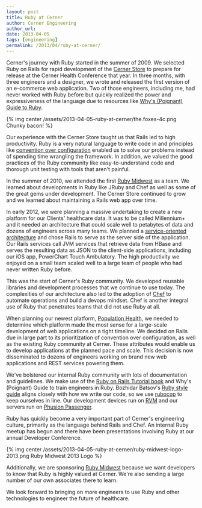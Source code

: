 ```yaml
---
layout: post
title: Ruby at Cerner
author: Cerner Engineering
author_url:
date: 2013-04-05
tags: [engineering]
permalink: /2013/04/ruby-at-cerner/
---
```


Cerner's journey with Ruby started in the summer of 2009. We selected Ruby on Rails for rapid development of the [Cerner Store](https://store.cerner.com/) to prepare for release at the Cerner Health Conference that year. In three months, with three engineers and a designer, we wrote and released the first version of an e-commerce web application. Two of those engineers, including me, had never worked with Ruby before but quickly realized the power and expressiveness of the language due to resources like [Why's (Poignant) Guide to Ruby](http://mislav.uniqpath.com/poignant-guide/).

{% img center /assets/2013-04-05-ruby-at-cerner/the.foxes-4c.png Chunky bacon! %}

Our experience with the Cerner Store taught us that Rails led to high productivity. Ruby is a very natural language to write code in and principles like [convention over configuration](http://en.wikipedia.org/wiki/Convention_over_configuration) enabled us to solve our problems instead of spending time wrangling the framework. In addition, we valued the good practices of the Ruby community like easy-to-understand code and thorough unit testing with tools that aren't painful.

In the summer of 2010, we attended the first [Ruby Midwest](http://rubymidwest.com/) as a team. We learned about developments in Ruby like JRuby and Chef as well as some of the great gems under development. The Cerner Store continued to grow and we learned about maintaining a Rails web app over time.

In early 2012, we were planning a massive undertaking to create a new platform for our Clients' healthcare data. It was to be called Millennium+ and it needed an architecture that could scale well to petabytes of data and dozens of engineers across many teams. We planned a [service-oriented architecture](http://engineering.cerner.com/2013/02/near-real-time-processing-over-hadoop-and-hbase/) and chose Rails to serve as the server side of the application. Our Rails services call JVM services that retrieve data from HBase and serves the resulting data as JSON to the client-side applications, including our iOS app, PowerChart Touch Ambulatory. The high productivity we enjoyed on a small team scaled well to a large team of people who had never written Ruby before.

This was the start of Cerner's Ruby community. We developed reusable libraries and development processes that we continue to use today. The complexities of our architecture also led to the adoption of [Chef](http://www.opscode.com/chef/) to automate operations and build a devops mindset. Chef is another integral use of Ruby that penetrates teams that did not use Ruby at all.

When planning our newest platform, [Population Health](http://www.cerner.com/blog/population_health_management_collaboration_with_advocate_physician_partners/), we needed to determine which platform made the most sense for a large-scale development of web applications on a tight timeline. We decided on Rails due in large part to its prioritization of convention over configuration, as well as the existing Ruby community at Cerner. These attributes would enable us to develop applications at the planned pace and scale. This decision is now disseminated to dozens of engineers working on brand new web applications and REST services powering them.

We've bolstered our internal Ruby community with lots of documentation and guidelines. We make use of the [Ruby on Rails Tutorial book](http://ruby.railstutorial.org/ruby-on-rails-tutorial-book) and Why's (Poignant) Guide to train engineers in Ruby. Bozhidar Batsov's [Ruby style guide](https://github.com/bbatsov/ruby-style-guide) aligns closely with how we write our code, so we use [rubocop](https://github.com/bbatsov/rubocop) to keep ourselves in line. Our development devices run on [RVM](https://rvm.io/) and our servers run on [Phusion Passenger](https://www.phusionpassenger.com/).

Ruby has quickly become a very important part of Cerner's engineering culture, primarily as the language behind Rails and Chef. An internal Ruby meetup has begun and there have been presentations involving Ruby at our annual Developer Conference.

{% img center /assets/2013-04-05-ruby-at-cerner/ruby-midwest-logo-2013.png Ruby Midwest 2013 Logo %}

Additionally, we are sponsoring [Ruby Midwest](http://rubymidwest.com/) because we want developers to know that Ruby is highly valued at Cerner. We're also sending a large number of our own associates there to learn.

We look forward to bringing on more engineers to use Ruby and other technologies to engineer the future of healthcare.
